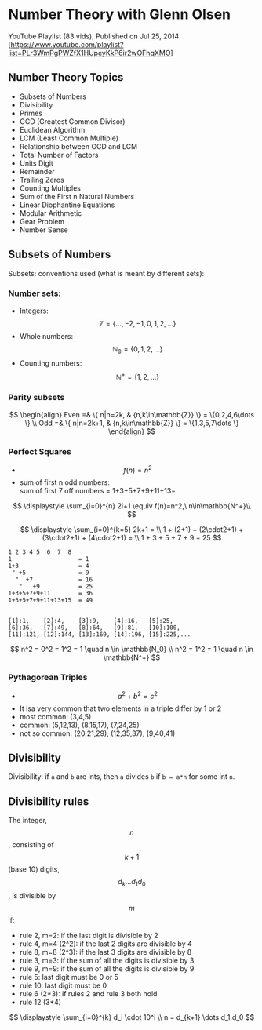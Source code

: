 # Number Theory with Glenn Olsen
YouTube Playlist (83 vids), Published on Jul 25, 2014
[https://www.youtube.com/playlist?list=PLr3WmPgPWZfX1HUpeyKkP6ir2wOFhqXMO]

## Number Theory Topics

- Subsets of Numbers
- Divisibility
- Primes
- GCD (Greatest Common Divisor)
- Euclidean Algorithm
- LCM (Least Common Multiple)
- Relationship between GCD and LCM
- Total Number of Factors
- Units Digit
- Remainder
- Trailing Zeros
- Counting Multiples
- Sum of the First n Natural Numbers
- Linear Diophantine Equations
- Modular Arithmetic
- Gear Problem
- Number Sense


## Subsets of Numbers

Subsets: conventions used (what is meant by different sets):

### Number sets:
- Integers: $$\mathbb{Z} = \{ \dots, -2, -1, 0, 1, 2, \dots \}$$
- Whole numbers: $$\mathbb{N_0} = \{0, 1, 2, \dots\}$$
- Counting numbers: $$\mathbb{N^+} = \{1, 2, \dots\}$$

### Parity subsets

$$
\begin{align}
Even =& \{ n|n=2k,   & {n,k\in\mathbb{Z}} \} = \{0,2,4,6\dots \} \\
Odd  =& \{ n|n=2k+1, & {n,k\in\mathbb{Z}} \} = \{1,3,5,7\dots \}
\end{align}
$$


### Perfect Squares

* $$f(n)=n^2$$
* sum of first n odd numbers:    
  sum of first 7 off numbers = 1+3+5+7+9+11+13=


$$
\displaystyle
\sum_{i=0}^{n} 2i+1 \equiv f(n)=n^2,\ n\in\mathbb{N^+}\\
$$


$$
\displaystyle
\sum_{i=0}^{k=5} 2k+1 = \\
1 + (2+1) + (2\cdot2+1) + (3\cdot2+1) + (4\cdot2+1) = \\
1 + 3 + 5 + 7 + 9 = 25
$$

```
1 2 3 4 5  6  7  8
1                   = 1
1+3                 = 4
 " +5               = 9
  "  +7             = 16
   "   +9           = 25
1+3+5+7+9+11        = 36
1+3+5+7+9+11+13+15  = 49


[1]:1,    [2]:4,    [3]:9,    [4]:16,   [5]:25,   
[6]:36,   [7]:49,   [8]:64,   [9]:81,   [10]:100,   
[11]:121, [12]:144, [13]:169, [14]:196, [15]:225,...
```

$$
n^2 = 0^2 = 1^2 = 1 \quad n \in \mathbb{N_0} \\
n^2 = 1^2 = 1       \quad n \in \mathbb{N^+}
$$

### Pythagorean Triples

* $$a^2 + b^2 = c^2$$
* It isa very common that two elements in a triple differ by 1 or 2
* most common: (3,4,5)
* common: (5,12,13), (8,15,17), (7,24,25)
* not so common: (20,21,29), (12,35,37), (9,40,41)


## Divisibility

Divisibility: if `a` and `b` are ints, then `a` divides `b` if `b = a*n` for some int `n`. 

## Divisibility rules

The integer, $$n$$, consisting of $$k+1$$ (base 10) digits, $$d_k \dots d_1 d_0$$, is divisible by $$m$$ if:
- rule 2, m=2: if the last digit is divisible by 2
- rule 4, m=4 (2^2): if the last 2 digits are divisible by 4
- rule 8, m=8 (2^3): if the last 3 digits are divisible by 8
- rule 3, m=3: if the sum of all the digits is divisible by 3
- rule 9, m=9: if the sum of all the digits is divisible by 9
- rule 5: last digit must be 0 or 5
- rule 10: last digit must be 0
- rule 6 (2*3): if rules 2 and rule 3 both hold
- rule 12 (3*4)




$$
\displaystyle
\sum_{i=0}^{k} d_i \cdot 10^i \\
n = d_{k+1} \dots d_1 d_0
$$
